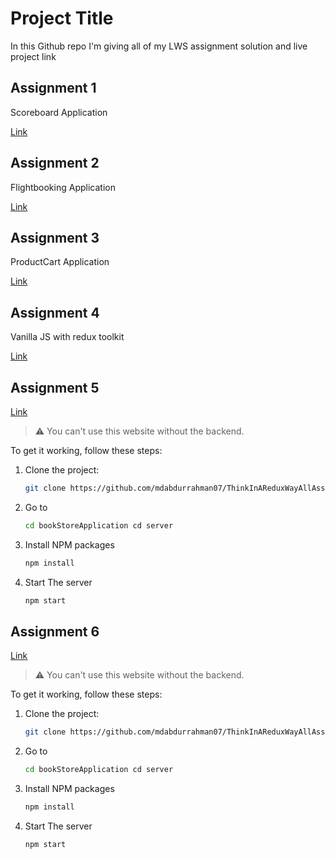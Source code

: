 
# Project Title
In this Github repo I'm giving all of my LWS assignment solution and live project link 


## Assignment 1 

 Scoreboard Application
 
[Link](https://scoreboardapplicatio.com)

 
##  Assignment 2 

Flightbooking Application
  
[Link](https://flight-booking-application-brown.vercel.app/)


##  Assignment 3 

ProductCart Application
 
[Link](https://product-cart-application.vercel.app/)

##  Assignment 4

Vanilla JS with redux toolkit
 
[Link]()


## Assignment 5

[Link](https://book-store-application-eta.vercel.app/)

> ⚠️ You can't use this website without the backend.

To get it working, follow these steps:


1. Clone the project:
   ```bash
   git clone https://github.com/mdabdurrahman07/ThinkInAReduxWayAllAssignment/
2. Go to
   ```bash
   cd bookStoreApplication cd server
3. Install NPM packages
   ```bash
   npm install
4. Start The server 
   ```bash
   npm start
## Assignment 6

[Link](https://blog-application-gamma-dun.vercel.app/)

> ⚠️ You can't use this website without the backend.

To get it working, follow these steps:

1. Clone the project:
   ```bash
   git clone https://github.com/mdabdurrahman07/ThinkInAReduxWayAllAssignment/
2. Go to
   ```bash
   cd bookStoreApplication cd server
3. Install NPM packages
   ```bash
   npm install
4. Start The server 
   ```bash
   npm start